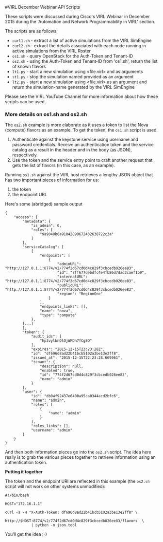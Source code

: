 #VIRL December Webinar API Scripts

These scripts were discussed during Cisco's VIRL Webinar in December 2015 during the 'Automation and Network Programmability in VIRL' section.

The scripts are as follows:

- `curl1.sh` - extract a list of active simulations from the VIRL SimEngine
- `curl2.sh` - extract the details associated with each node running in active simulations from the VIRL Roster
- `os1.sh` - query OpenStack for the Auth-Token and Tenant-ID
- `os2.sh` - using the Auth-Token and Tenant-ID from 'os1.sh', return the list of known flavors
- `lt1.py` - start a new simulation using <file.virl> and <simulation-name> as arguments
- `st1.py` - stop the simulation named <simulation-name> provided as an argument
- `lt2.py` - start a new simulation using <file.virl> as an argument and return the simulation-name generated by the VIRL SimEngine

Please see the VIRL YouTube Channel for more information about how these scripts can be used.

### More details on os1.sh and os2.sh

The `os2.sh` example is more elaborate as it uses a token to list the Nova (compute) flavors as an example. To get the token, the `os1.sh` script is used.

1. Authenticate against the keystone service using username and password credentials. Receive an authentication token and the service catalog as a result in the header and in the body (as JSON), respectively.
2. Use the token and the service entry point to craft another request that gets the list of flavors (in this case, as an example).

Running `os1.sh` against the VIRL host retrieves a lengthy JSON object that has two important pieces of information for us:

1. the token
2. the endpoint URL

Here's some (abridged) sample output

	{
	    "access": {
	        "metadata": {
	            "is_admin": 0,
	            "roles": [
	                "9a9040b6a91042899672432638722c3a"
	            ]
	        },
	        "serviceCatalog": [
	            {
	                "endpoints": [
	                    {
	                        "adminURL": "http://127.0.1.1:8774/v2/774f2d67cd0d4c829f3cbcedb026ee83",
	                        "id": "7ff677debdfc4e4fb86d7dad3caef1b9",
	                        "internalURL": "http://127.0.1.1:8774/v2/774f2d67cd0d4c829f3cbcedb026ee83",
	                        "publicURL": "http://127.0.1.1:8774/v2/774f2d67cd0d4c829f3cbcedb026ee83",
	                        "region": "RegionOne"
	                    }
	                ],
	                "endpoints_links": [],
	                "name": "nova",
	                "type": "compute"
	            },
			[...]
	        ],
	        "token": {
	            "audit_ids": [
	                "hp3vylbnQlOjWPDn7fCg8Q"
	            ],
	            "expires": "2015-12-15T23:23:28Z",
	            "id": "df696d8ad22b41bcb5102a3be13e2ff8",
	            "issued_at": "2015-12-15T22:23:28.669961",
	            "tenant": {
	                "description": null,
	                "enabled": true,
	                "id": "774f2d67cd0d4c829f3cbcedb026ee83",
	                "name": "admin"
	            }
	        },
	        "user": {
	            "id": "db04f92437e6400a95ca0344acd2bfc6",
	            "name": "admin",
	            "roles": [
	                {
	                    "name": "admin"
	                }
	            ],
	            "roles_links": [],
	            "username": "admin"
	        }
	    }
	}



And then both information pieces go into the `os2.sh` script. The idea here really is to grab the various pieces together to retrieve information using an authentication token.

**Putting it together**

The token and the endpoint URI are reflected in this example (the `os2.sh` script will not work on other systems unmodified):

	#!/bin/bash
	
	HOST="172.16.1.1"
	
	curl -s -H "X-Auth-Token: df696d8ad22b41bcb5102a3be13e2ff8" \
	            http://$HOST:8774/v2/774f2d67cd0d4c829f3cbcedb026ee83/flavors  \
				| python -m json.tool

You'll get the idea :-)